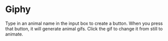 # Giphy

Type in an animal name in the input box to create a button. When you press that button, it will generate animal gifs.  Click the gif to change it from still to animate.